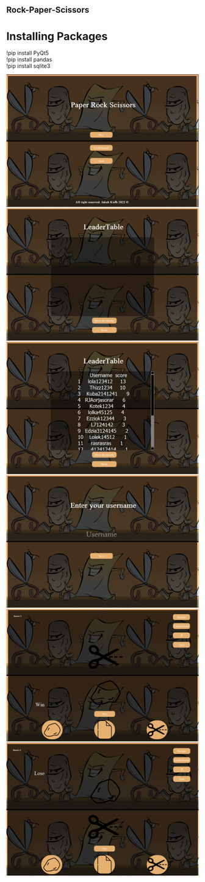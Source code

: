 ## Rock-Paper-Scissors

# Installing Packages
!pip install PyQt5 
\
!pip install pandas 
\
!pip install sqlite3 


![alt text](zrzut1.png)
![alt text](zrzut2.png)
![alt text](zrzut3.png)
![alt text](zrzut4.png)
![alt text](zrzut5.png)
![alt text](zrzut6.png)
